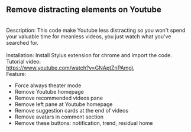 ## Remove distracting elements on Youtube
\
Description: This code make Youtube less distracting so you won't spend your valuable time for meanless videos, you just watch what you've searched for.\
\
Installation: Install Stylus extension for chrome and import the code.\
Tutorial video:\
https://www.youtube.com/watch?v=GNAptZnPAmg\
\
Feature:
- Force always theater mode
- Remove Youtube homepage
- Remove recommended videos pane
- Remove left pane at Youtube homepage
- Remove suggestion cards at the end of videos
- Remove avatars in comment section
- Remove these buttons: notification, trend, residual home
